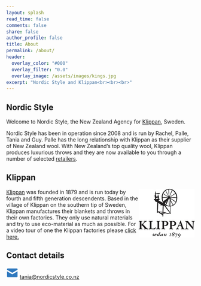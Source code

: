 ```yaml
---
layout: splash
read_time: false
comments: false
share: false
author_profile: false
title: About
permalink: /about/
header:
  overlay_color: "#000"
  overlay_filter: "0.0"
  overlay_image: /assets/images/kings.jpg
excerpt: "Nordic Style and Klippan<br><br><br>"
---
```


## Nordic Style
Welcome to Nordic Style, the New Zealand Agency for [Klippan](https://www.klippanyllefabrik.com), Sweden.


Nordic Style has been in operation since 2008 and is run by Rachel, Palle, Tania and Guy. Palle has the long relationship with Klippan as their supplier of New Zealand wool. With New Zealand’s top quality wool, Klippan produces luxurious throws and they are now available to you through a number of selected [retailers](/retailers).


## Klippan
<img style="float:right" src="/assets/images/Klippan_Logo_150.jpg" alt="Klippan Logo" />

[Klippan](https://www.klippanyllefabrik.com) was founded in 1879 and is run today by fourth and fifth generation descendents.  Based in the village of Klippan on the southern tip of Sweden, Klippan manufactures their blankets and throws in their own factories.  They only use natural materials and try to use eco-material as much as possible.  For a video tour of one the Klippan factories please [click here.](https://youtu.be/gAk0sy6H2uc)


## Contact details
![alt text](/assets/images/email.png "Contact Email")  tania@nordicstyle.co.nz
